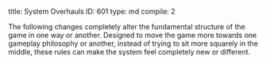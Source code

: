 title:          System Overhauls
ID:             601
type:           md
compile:        2



The following changes completely alter the fundamental structure of the game in one way or another. Designed to move the game more towards one gameplay philosophy or another, instead of trying to sit more squarely in the middle, these rules can make the system feel completely new or different.